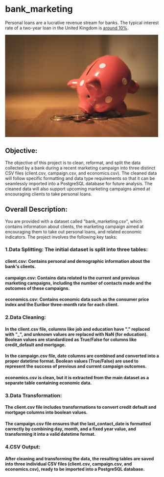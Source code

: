 # bank_marketing
Personal loans are a lucrative revenue stream for banks.  The typical interest rate of a two-year loan in the United Kingdom is [around 10%](https://www.experian.com/blogs/ask-experian/whats-a-good-interest-rate-for-a-personal-loan/).

![bank](https://github.com/rishinawani/bank_marketing/blob/main/piggy_bank.jpg)

## Objective:
The objective of this project is to clean, reformat, and split the data collected by a bank during a recent marketing campaign into three distinct CSV files (client.csv, campaign.csv, and economics.csv). The cleaned data will follow specific formatting and data type requirements so that it can be seamlessly imported into a PostgreSQL database for future analysis. The cleaned data will also support upcoming marketing campaigns aimed at encouraging clients to take personal loans.
## Overall Description:
You are provided with a dataset called "bank_marketing.csv", which contains information about clients, the marketing campaign aimed at encouraging them to take out personal loans, and related economic indicators. The project involves the following key tasks:
### 1.Data Splitting: The initial dataset is split into three tables:
#### client.csv: Contains personal and demographic information about the bank's clients.
#### campaign.csv: Contains data related to the current and previous marketing campaigns, including the number of contacts made and the outcomes of these campaigns.
#### economics.csv: Contains economic data such as the consumer price index and the Euribor three-month rate for each client.
### 2.Data Cleaning:
#### In the client.csv file, columns like job and education have "." replaced with "_", and unknown values are replaced with NaN (for education). Boolean values are standardized as True/False for columns like credit_default and mortgage.
#### In the campaign.csv file, date columns are combined and converted into a proper datetime format. Boolean values (True/False) are used to represent the success of previous and current campaign outcomes.
#### economics.csv is clean, but it is extracted from the main dataset as a separate table containing economic data.
### 3.Data Transformation:
#### The client.csv file includes transformations to convert credit default and mortgage columns into boolean values.
#### The campaign.csv file ensures that the last_contact_date is formatted correctly by combining day, month, and a fixed year value, and transforming it into a valid datetime format.
### 4.CSV Output:
#### After cleaning and transforming the data, the resulting tables are saved into three individual CSV files (client.csv, campaign.csv, and economics.csv), ready to be imported into a PostgreSQL database.

